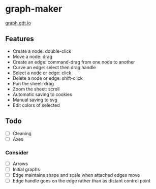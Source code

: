 # graph-maker

[graph.gdt.io](http://graph.gdt.io/)

## Features

- Create a node: double-click
- Move a node: drag
- Create an edge: command-drag from one node to another
- Curve an edge: select then drag handle
- Select a node or edge: click
- Delete a node or edge: shift-click
- Pan the sheet: drag
- Zoom the sheet: scroll
- Automatic saving to cookies
- Manual saving to svg
- Edit colors of selected

## Todo

- [ ] Cleaning
- [ ] Axes

### Consider

- [ ] Arrows
- [ ] Initial graphs
- [ ] Edge maintains shape and scale when attached edges move
- [ ] Edge handle goes on the edge rather than as distant control point
